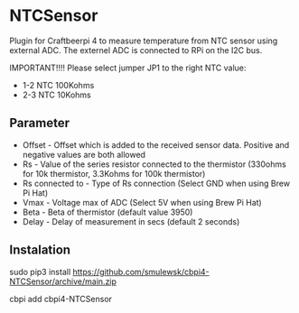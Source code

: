 # NTCSensor

Plugin for Craftbeerpi 4 to measure temperature from NTC sensor using external ADC. The externel ADC is connected to RPi on the I2C bus.

IMPORTANT!!!! Please select jumper JP1 to the right NTC value:
* 1-2 NTC 100Kohms
* 2-3 NTC 10Kohms


## Parameter

* Offset - Offset which is added to the received sensor data. Positive and negative values are both allowed
* Rs - Value of the series resistor connected to the thermistor  (330ohms for 10k thermistor, 3.3Kohms for 100k thermistor)
* Rs connected to - Type of Rs connection (Select GND when using Brew Pi Hat)
* Vmax - Voltage max of ADC (Select 5V when using Brew Pi Hat)
* Beta - Beta of thermistor (default value 3950)
* Delay - Delay of measurement in secs (default 2 seconds)


## Instalation

sudo pip3 install https://github.com/smulewsk/cbpi4-NTCSensor/archive/main.zip

cbpi add cbpi4-NTCSensor

